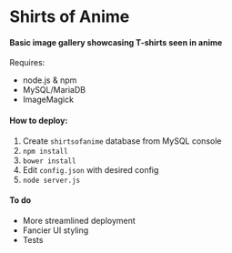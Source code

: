 # Shirts of Anime 
#### Basic image gallery showcasing T-shirts seen in anime
Requires:
 * node.js & npm
 * MySQL/MariaDB
 * ImageMagick

#### How to deploy:
1. Create `shirtsofanime` database from MySQL console
2. `npm install`
3. `bower install`
4. Edit `config.json` with desired config
5. `node server.js`

#### To do
* More streamlined deployment
* Fancier UI styling
* Tests
